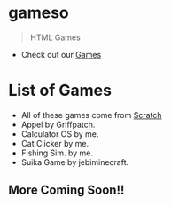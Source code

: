 # gameso
>HTML Games
- Check out our [Games](/Games.html)

# List of Games
- All of these games come from [Scratch](https://scratch.mit.edu)
- Appel by Griffpatch.
- Calculator OS by me.
- Cat Clicker by me.
- Fishing Sim. by me.
- Suika Game by jebiminecraft.
## More Coming Soon!!
